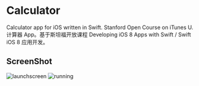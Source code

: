 # Calculator
Calculator app for iOS written in Swift. Stanford Open Course on iTunes U.  
计算器 App。基于斯坦福开放课程 Developing iOS 8 Apps with Swift / Swift iOS 8 应用开发。

## ScreenShot
![launchscreen](https://github.com/nine-rec/Calculator/blob/master/Screenshot/lanuchscreen.png)
![running](https://github.com/nine-rec/Calculator/blob/master/Screenshot/running.png)
